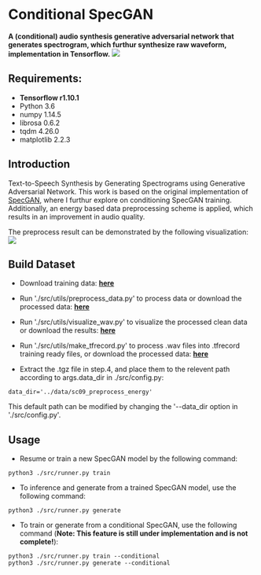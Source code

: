 # Conditional SpecGAN
**A (conditional) audio synthesis generative adversarial network that generates spectrogram, which furthur synthesize raw waveform, implementation in Tensorflow.**
![](https://github.com/andi611/conditional_SpecGAN_Tensorflow/blob/master/data/model.png)

## Requirements: 
* **Tensorflow r1.10.1**
* Python 3.6
* numpy 1.14.5
* librosa 0.6.2
* tqdm 4.26.0
* matplotlib 2.2.3


## Introduction
Text-to-Speech Synthesis by Generating Spectrograms using Generative Adversarial Network. This work is based on the original implementation of [SpecGAN](https://github.com/chrisdonahue/wavegan), where I furthur explore on conditioning SpecGAN training. Additionally, an energy based data preprocessing scheme is applied, which results in an improvement in audio quality.

The preprocess result can be demonstrated by the following visualization:
![](https://github.com/andi611/conditional_SpecGAN_Tensorflow/blob/master/data/preprocess_demo.jpeg)


## Build Dataset
* Download training data: **[here](https://drive.google.com/open?id=102wZsFhhCOhq21UQT0cMH2oscLwyetrf)**

* Run './src/utils/preprocess_data.py' to process data or download the processed data: **[here](https://drive.google.com/file/d/1qyFRsSLI0cxyN10vFZnfcma4THPUulIN/view?usp=sharing)**

* Run './src/utils/visualize_wav.py' to visualize the processed clean data or download the results: **[here](https://drive.google.com/file/d/1vD_ufIBv5H7mCpmivPb5k9sBah2Ine9c/view?usp=sharing)**

* Run './src/utils/make_tfrecord.py' to process .wav files into .tfrecord training ready files, or download the processed data: **[here](https://drive.google.com/file/d/1h1zJ3SiXafzE0Xn-7JWVeLtSckV3LrVT/view?usp=sharing)**

* Extract the .tgz file in step.4, and place them to the relevent path according to args.data_dir in ./src/config.py: 
```
data_dir='../data/sc09_preprocess_energy'
```
This default path can be modified by changing the '--data_dir option in './src/config.py'.


## Usage
* Resume or train a new SpecGAN model by the following command:
```
python3 ./src/runner.py train
```

* To inference and generate from a trained SpecGAN model, use the following command:
```
python3 ./src/runner.py generate
```

* To train or generate from a conditional SpecGAN, use the following command (**Note: This feature is still under implementation and is not complete!**):
```
python3 ./src/runner.py train --conditional
python3 ./src/runner.py generate --conditional
```

